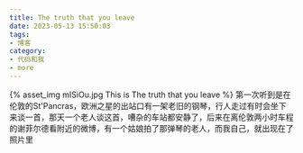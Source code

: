```yaml
---
title: The truth that you leave
date: 2023-05-13 15:50:03
tags:
- 博客
category:
- 代码和我
- more
---
```

{% asset_img mISiOu.jpg This is The truth that you leave %}
第一次听到是在伦敦的St'Pancras，欧洲之星的出站口有一架老旧的钢琴，行人走过有时会坐下来谈一首，那天一个老人谈这首，嘈杂的车站都安静了，后来在离伦敦两小时车程的谢菲尔德看附近的微博，有一个姑娘拍了那弹琴的老人，而我自己，就出现在了照片里